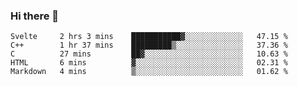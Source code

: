 ### Hi there 👋

<!--
**KLXLjun/KLXLjun** is a ✨ _special_ ✨ repository because its `README.md` (this file) appears on your GitHub profile.

Here are some ideas to get you started:

- 🔭 I’m currently working on ...
- 🌱 I’m currently learning ...
- 👯 I’m looking to collaborate on ...
- 🤔 I’m looking for help with ...
- 💬 Ask me about ...
- 📫 How to reach me: ...
- 😄 Pronouns: ...
- ⚡ Fun fact: ...
-->

<!--START_SECTION:waka-->
```text
Svelte     2 hrs 3 mins    ███████████▓░░░░░░░░░░░░░   47.15 % 
C++        1 hr 37 mins    █████████▒░░░░░░░░░░░░░░░   37.36 % 
C          27 mins         ██▓░░░░░░░░░░░░░░░░░░░░░░   10.63 % 
HTML       6 mins          ▓░░░░░░░░░░░░░░░░░░░░░░░░   02.31 % 
Markdown   4 mins          ▒░░░░░░░░░░░░░░░░░░░░░░░░   01.62 % 
```
<!--END_SECTION:waka-->
